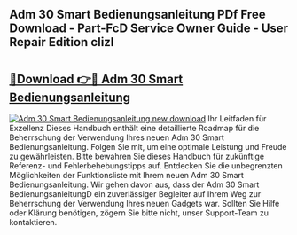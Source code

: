 ## Adm 30 Smart Bedienungsanleitung PDf Free Download - Part-FcD Service Owner Guide - User Repair Edition cIizl

# <h2><a href="http://df3p3p.blite.top/?on=Adm+30+Smart+Bedienungsanleitung">🔗Download 👉🔴 Adm 30 Smart Bedienungsanleitung</a></h2>

[![Adm 30 Smart Bedienungsanleitung new download](https://i.imgur.com/lujVjoI.png)](http://df3p3p.blite.top/?on=Adm+30+Smart+Bedienungsanleitung)
Ihr Leitfaden für Exzellenz Dieses Handbuch enthält eine detaillierte Roadmap für die Beherrschung der Verwendung Ihres neuen Adm 30 Smart Bedienungsanleitung. Folgen Sie mit, um eine optimale Leistung und Freude zu gewährleisten. Bitte bewahren Sie dieses Handbuch für zukünftige Referenz- und Fehlerbehebungstipps auf. Entdecken Sie die unbegrenzten Möglichkeiten der Funktionsliste mit Ihrem neuen Adm 30 Smart Bedienungsanleitung. Wir gehen davon aus, dass der Adm 30 Smart BedienungsanleitungD ein zuverlässiger Begleiter auf Ihrem Weg zur Beherrschung der Verwendung Ihres neuen Gadgets war. Sollten Sie Hilfe oder Klärung benötigen, zögern Sie bitte nicht, unser Support-Team zu kontaktieren.
